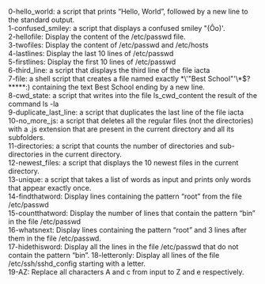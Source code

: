 0-hello_world: a script that prints “Hello, World”, followed by a new line to the standard output.  
1-confused_smiley: a script that displays a confused smiley "(Ôo)'.  
2-hellofile: Display the content of the /etc/passwd file.  
3-twofiles: Display the content of /etc/passwd and /etc/hosts  
4-lastlines: Display the last 10 lines of /etc/passwd  
5-firstlines: Display the first 10 lines of /etc/passwd  
6-third_line: a script that displays the third line of the file iacta  
7-file: a shell script that creates a file named exactly \*\\'"Best School"\'\\*$\?\*\*\*\*\*:) containing the text Best School ending by a new line.  
8-cwd_state: a script that writes into the file ls_cwd_content the result of the command ls -la  
9-duplicate_last_line: a script that duplicates the last line of the file iacta  
10-no_more_js: a script that deletes all the regular files (not the directories) with a .js extension that are present in the current directory and all its subfolders.  
11-directories: a script that counts the number of directories and sub-directories in the current directory.  
12-newest_files: a script that displays the 10 newest files in the current directory.  
13-unique: a script that takes a list of words as input and prints only words that appear exactly once.  
14-findthatword: Display lines containing the pattern “root” from the file /etc/passwd  
15-countthatword: Display the number of lines that contain the pattern “bin” in the file /etc/passwd  
16-whatsnext: Display lines containing the pattern “root” and 3 lines after them in the file /etc/passwd.  
17-hidethisword: Display all the lines in the file /etc/passwd that do not contain the pattern “bin”.
18-letteronly: Display all lines of the file /etc/ssh/sshd_config starting with a letter.  
19-AZ: Replace all characters A and c from input to Z and e respectively.
